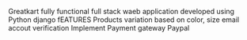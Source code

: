 Greatkart fully functional full stack waeb application developed using Python django
fEATURES
 Products variation based on color, size
 email accout verification
 Implement Payment gateway  Paypal
